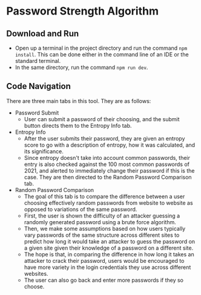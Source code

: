 # Password Strength Algorithm

## Download and Run

- Open up a terminal in the project directory and run the command `npm install`. This can be done either in the command line of an IDE or the standard terminal. 
- In the same directory, run the command `npm run dev`.

## Code Navigation
There are three main tabs in this tool. They are as follows:
- Password Submit
    - User can submit a password of their choosing, and the submit button directs them to the Entropy Info tab.
- Entropy Info
    - After the user submits their password, they are given an entropy score to go with a description of entropy, how it was calculated, and its significance.
    - Since entropy doesn't take into account common passwords, their entry is also checked against the 100 most common passwords of 2021, and alerted to immediately change their
      password if this is the case. They are then directed to the Random Password Comparison tab.
- Random Password Comparison
    - The goal of this tab is to compare the difference between a user choosing effectively random passwords from website to website as opposed to variations of the same
      password.
    - First, the user is shown the difficulty of an attacker guessing a randomly generated password using a brute force algorithm.
    - Then, we make some assumptions based on how users typically vary passwords of the same structure across different sites to predict how long it would take an attacker to
      guess the password on a given site given their knowledge of a password on a different site.
    - The hope is that, in comparing the difference in how long it takes an attacker to crack their password, users would be encouraged to have more variety in the login
      credentials they use across different websites.
    - The user can also go back and enter more passwords if they so choose.
